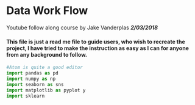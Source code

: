 
# **Data Work Flow**
Youtube follow along course by Jake Vanderplas ***2/03/2018***

#### This file is just a read me file to guide users, who wish to recreate the project, I have tried to make the instruction as easy as I can for anyone from any background to follow.

```python
#Atom is quite a good editor
import pandas as pd
import numpy as np
import seaborn as sns
import matplotlib as pyplot y
import sklearn
```
